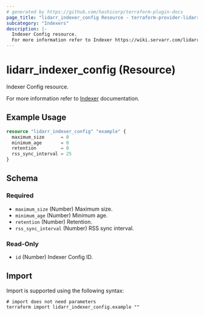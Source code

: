 ```yaml
---
# generated by https://github.com/hashicorp/terraform-plugin-docs
page_title: "lidarr_indexer_config Resource - terraform-provider-lidarr"
subcategory: "Indexers"
description: |-
  Indexer Config resource.
  For more information refer to Indexer https://wiki.servarr.com/lidarr/settings#options documentation.
---
```


# lidarr_indexer_config (Resource)

<!-- subcategory:Indexers -->Indexer Config resource.
For more information refer to [Indexer](https://wiki.servarr.com/lidarr/settings#options) documentation.

## Example Usage

```terraform
resource "lidarr_indexer_config" "example" {
  maximum_size      = 0
  minimum_age       = 0
  retention         = 0
  rss_sync_interval = 25
}
```

<!-- schema generated by tfplugindocs -->
## Schema

### Required

- `maximum_size` (Number) Maximum size.
- `minimum_age` (Number) Minimum age.
- `retention` (Number) Retention.
- `rss_sync_interval` (Number) RSS sync interval.

### Read-Only

- `id` (Number) Indexer Config ID.

## Import

Import is supported using the following syntax:

```shell
# import does not need parameters
terraform import lidarr_indexer_config.example ""
```
